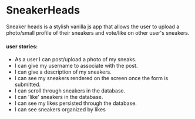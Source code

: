 # SneakerHeads
Sneaker heads is a stylish vanilla js app that allows the user to upload a photo/small profile of their sneakers and vote/like on other user's sneakers.

#### user stories:<br>
- As a user I can post/upload a photo of my sneaks.<br>
- I can give my username to associate with the post.<br>
- I can give a description of my sneakers. <br>
- I can see my sneakers rendered on the screen once the form is submitted.<br>
- I can scroll through sneakers in the database.<br>
- I can 'like' sneakers in the database.<br>
- I can see my likes persisted through the database.<br>
- I can see sneakers organized by likes
